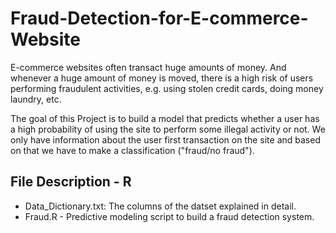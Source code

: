 # Fraud-Detection-for-E-commerce-Website

E-commerce websites often transact huge amounts of money. And whenever a huge amount of money is moved, there is a high risk of users 
performing fraudulent activities, e.g. using stolen credit cards, doing money laundry, etc.

The goal of this Project is to build a model that predicts whether a user has a high probability of using the site to perform some 
illegal activity or not. We only have information about the user first transaction on the site and based on that we have to make a 
classification ("fraud/no fraud").

## File Description - R

- Data_Dictionary.txt: The columns of the datset explained in detail.
- Fraud.R - Predictive modeling script to build a fraud detection system.
